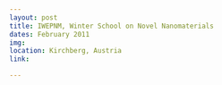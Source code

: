 ```yaml
---
layout: post
title: IWEPNM, Winter School on Novel Nanomaterials
dates: February 2011
img: 
location: Kirchberg, Austria
link: 

---
```

